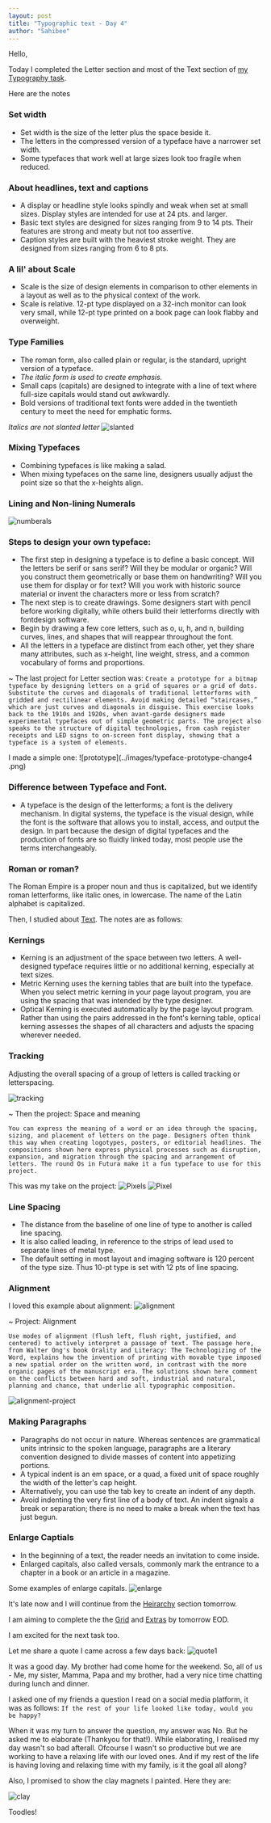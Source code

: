 ```yaml
---
layout: post
title: "Typographic text - Day 4"
author: "Sahibee"
---
```


Hello,

Today I completed the Letter section and most of the Text section of [my Typography task](https://web.archive.org/web/20161001194457/http://thinkingwithtype.com/).

Here are the notes

### Set width

- Set width is the size of the letter plus the space beside it.
- The letters in the compressed version of a typeface have a narrower set width.
- Some typefaces that work well at large sizes look too fragile when reduced.

### About headlines, text and captions

- A display or headline style looks spindly and weak when set at small sizes. Display styles are intended for use at 24 pts. and larger.
- Basic text styles are designed for sizes ranging from 9 to 14 pts. Their features are strong and meaty but not too assertive.
- Caption styles are built with the heaviest stroke weight. They are designed from sizes ranging from 6 to 8 pts.

### A lil' about Scale

- Scale is the size of design elements in comparison to other elements in a layout as well as to the physical context of the work.
- Scale is relative. 12-pt type displayed on a 32-inch monitor can look very small, while 12-pt type printed on a book page can look flabby and overweight.

### Type Families

- The roman form, also called plain or regular, is the standard, upright version of a typeface.
- _The italic form is used to create emphasis._
- Small caps (capitals) are designed to integrate with a line of text where full-size capitals would stand out awkwardly.
- Bold versions of traditional text fonts were added in the twentieth century to meet the need for emphatic forms.

_Italics are not slanted letter_
![slanted](../images/italics-change-day4.png)

### Mixing Typefaces

- Combining typefaces is like making a salad.
- When mixing typefaces on the same line, designers usually adjust the point size so that the x-heights align.

### Lining and Non-lining Numerals

![numberals](../images/numerals-change4.png)

### Steps to design your own typeface:

- The first step in designing a typeface is to define a basic concept. Will the letters be serif or sans serif? Will they be modular or organic? Will you construct them geometrically or base them on handwriting? Will you use them for display or for text? Will you work with historic source material or invent the characters more or less from scratch?
- The next step is to create drawings. Some designers start with pencil before working digitally, while others build their letterforms directly with fontdesign software.
- Begin by drawing a few core letters, such as o, u, h, and n, building curves, lines, and shapes that will reappear throughout the font.
- All the letters in a typeface are distinct from each other, yet they share many attributes, such as x-height, line weight, stress, and a common vocabulary of forms and proportions.

~ The last project for Letter section was:
`Create a prototype for a bitmap typeface by designing letters on a grid of squares or a grid of dots. Substitute the curves and diagonals of traditional letterforms with gridded and rectilinear elements. Avoid making detailed “staircases,” which are just curves and diagonals in disguise. This exercise looks back to the 1910s and 1920s, when avant-garde designers made experimental typefaces out of simple geometric parts. The project also speaks to the structure of digital technologies, from cash register receipts and LED signs to on-screen font display, showing that a typeface is a system of elements.`

I made a simple one:
![prototype](../images/typeface-prototype-change4
.png)

### Difference between Typeface and Font.

- A typeface is the design of the letterforms; a font is the delivery mechanism. In digital systems, the typeface is the visual design, while the font is the software that allows you to install, access, and output the design. In part because the design of digital typefaces and the production of fonts are so fluidly linked today, most people use the terms interchangeably.

### Roman or roman?

The Roman Empire is a proper noun and thus is capitalized, but we identify roman letterforms, like italic ones, in lowercase. The name of the Latin alphabet is capitalized.

Then, I studied about [Text](https://web.archive.org/web/20161008211433/http://www.thinkingwithtype.com/contents/text). The notes are as follows:

### Kernings

- Kerning is an adjustment of the space between two letters. A well-designed typeface requires little or no additional kerning, especially at text sizes.
- Metric Kerning uses the kerning tables that are built into the typeface. When you select metric kerning in your page layout program, you are using the spacing that was intended by the type designer.
- Optical Kerning is executed automatically by the page layout program. Rather than using the pairs addressed in the font's kerning table, optical kerning assesses the shapes of all characters and adjusts the spacing wherever needed.

### Tracking

Adjusting the overall spacing of a group of letters is called tracking or letterspacing.

![tracking](../images/tracking-change4.png)

~ Then the project: Space and meaning

```
You can express the meaning of a word or an idea through the spacing, sizing, and placement of letters on the page. Designers often think this way when creating logotypes, posters, or editorial headlines. The compositions shown here express physical processes such as disruption, expansion, and migration through the spacing and arrangement of letters. The round Os in Futura make it a fun typeface to use for this project.
```

This was my take on the project:
![Pixels](../images/pixels-change4.png)
![Pixel](../images/pixxel-change4.png)

### Line Spacing

- The distance from the baseline of one line of type to another is called line spacing.
- It is also called leading, in reference to the strips of lead used to separate lines of metal type.
- The default setting in most layout and imaging software is 120 percent of the type size. Thus 10-pt type is set with 12 pts of line spacing.

### Alignment

I loved this example about alignment:
![alignment](../images/alignment-change4.png)

~ Project: Alignment

```
Use modes of alignment (flush left, flush right, justified, and centered) to actively interpret a passage of text. The passage here, from Walter Ong's book Orality and Literacy: The Technologizing of the Word, explains how the invention of printing with movable type imposed a new spatial order on the written word, in contrast with the more organic pages of the manuscript era. The solutions shown here comment on the conflicts between hard and soft, industrial and natural, planning and chance, that underlie all typographic composition.
```

![alignment-project](../images/alignment-task-change4.png)

### Making Paragraphs

- Paragraphs do not occur in nature. Whereas sentences are grammatical units intrinsic to the spoken language, paragraphs are a literary convention designed to divide masses of content into appetizing portions.
- A typical indent is an em space, or a quad, a fixed unit of space roughly the width of the letter's cap height.
- Alternatively, you can use the tab key to create an indent of any depth.
- Avoid indenting the very first line of a body of text. An indent signals a break or separation; there is no need to make a break when the text has just begun.

### Enlarge Captials

- In the beginning of a text, the reader needs an invitation to come inside.
- Enlarged capitals, also called versals, commonly mark the entrance to a chapter in a book or an article in a magazine.

Some examples of enlarge capitals.
![enlarge](../images/enlarge-capital-change4.png)

It's late now and I will continue from the [Heirarchy](https://web.archive.org/web/20161008211433/http://www.thinkingwithtype.com/contents/text/#Hierarchy) section tomorrow.

I am aiming to complete the the [Grid](https://web.archive.org/web/20161014001909/http://thinkingwithtype.com/contents/grid) and [Extras](https://web.archive.org/web/20161002111759/http://www.thinkingwithtype.com/contents/extras/) by tomorrow EOD.

I am excited for the next task too.

Let me share a quote I came across a few days back:
![quote1](../images/quote1-change4.jpeg)

It was a good day. My brother had come home for the weekend. So, all of us - Me, my sister, Mamma, Papa and my brother, had a very nice time chatting during lunch and dinner.

I asked one of my friends a question I read on a social media platform, it was as follows:
`If the rest of your life looked like today, would you be happy?`

When it was my turn to answer the question, my answer was No. But he asked me to elaborate (Thankyou for that!). While elaborating, I realised my day wasn't so bad afterall. Ofcourse I wasn't so productive but we are working to have a relaxing life with our loved ones. And if my rest of the life is having loving and relaxing time with my family, is it the goal all along?

Also, I promised to show the clay magnets I painted. Here they are:

![clay](../images/clay-change4.png)

Toodles!
